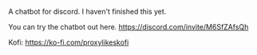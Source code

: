 A chatbot for discord. I haven't finished this yet.

You can try the chatbot out here. https://discord.com/invite/M6SfZAfsQh

Kofi: https://ko-fi.com/proxylikeskofi
